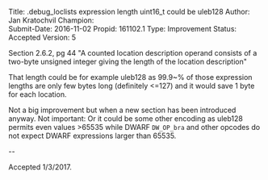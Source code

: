 Title:       .debug_loclists expression length uint16_t could be uleb128
Author:      Jan Kratochvil
Champion:    
Submit-Date: 2016-11-02
Propid:      161102.1
Type:        Improvement
Status:      Accepted
Version:     5

Section 2.6.2, pg 44
"A counted location description operand consists of a two-byte 
unsigned integer giving the length of the location description"

That length could be for example uleb128 as 99.9~% of those expression
lengths are only few bytes long (definitely <=127) and it would save 
1 byte for each location.

Not a big improvement but when a new section has been introduced anyway.
Not important: Or it could be some other encoding as uleb128 permits even 
values >65535 while DWARF `DW_OP_bra` and other opcodes do not expect DWARF
expressions larger than 65535.

--

Accepted 1/3/2017.
